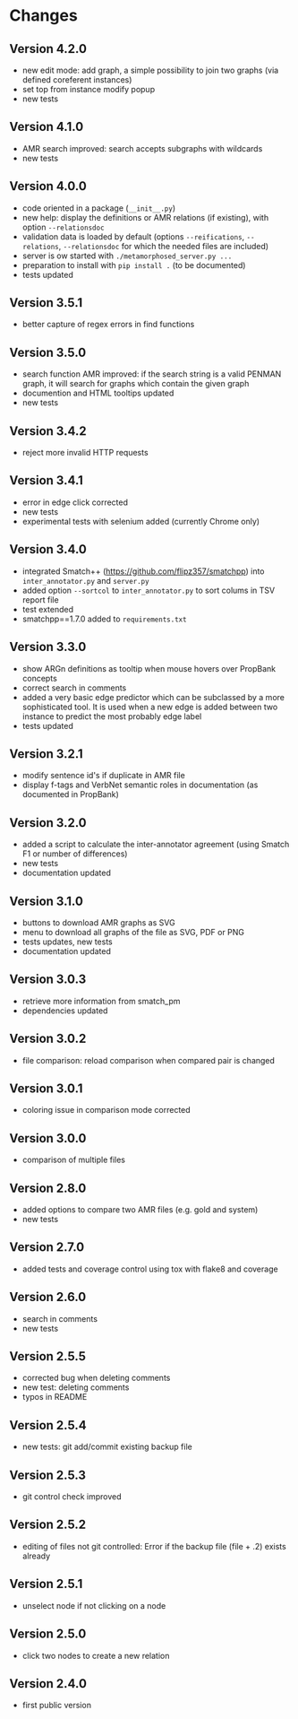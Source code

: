 # Changes

## Version 4.2.0
* new edit mode: add graph, a simple possibility to join two graphs (via defined coreferent instances)
* set top from instance modify popup
* new tests

## Version 4.1.0
* AMR search improved: search accepts subgraphs with wildcards
* new tests

## Version 4.0.0
* code oriented in a package (`__init__.py`)
* new help: display the definitions or AMR relations (if existing), with option `--relationsdoc`
* validation data is loaded by default (options `--reifications`, `--relations`, `--relationsdoc` for which the needed files are included)
* server is ow started with `./metamorphosed_server.py ...`
* preparation to install with `pip install .` (to be documented)
* tests updated

## Version 3.5.1
* better capture of regex errors in find functions

## Version 3.5.0
* search function AMR improved: if the search string is a valid PENMAN graph, it will search for graphs which contain the given graph
* documention and HTML tooltips updated
* new tests

## Version 3.4.2
* reject more invalid HTTP requests

## Version 3.4.1
* error in edge click corrected
* new tests
* experimental tests with selenium added (currently Chrome only)

## Version 3.4.0
* integrated Smatch++ (https://github.com/flipz357/smatchpp) into `inter_annotator.py` and `server.py`
* added option `--sortcol` to `inter_annotator.py` to sort colums in TSV report file
* test extended
* smatchpp==1.7.0 added to `requirements.txt`

## Version 3.3.0
* show ARGn definitions as tooltip when mouse hovers over PropBank concepts
* correct search in comments
* added a very basic edge predictor which can be subclassed by a more sophisticated tool. It is used when a new edge is added between two instance to predict the most probably edge label
* tests updated

## Version 3.2.1
* modify sentence id's if duplicate in AMR file
* display f-tags and VerbNet semantic roles in documentation (as documented in PropBank)

## Version 3.2.0
* added a script to calculate the inter-annotator agreement (using Smatch F1 or number of differences)
* new tests
* documentation updated

## Version 3.1.0
* buttons to download AMR graphs as SVG
* menu to download all graphs of the file as SVG, PDF or PNG
* tests updates, new tests
* documentation updated

## Version 3.0.3
* retrieve more information from smatch_pm
* dependencies updated

## Version 3.0.2
* file comparison: reload comparison when compared pair is changed

## Version 3.0.1
* coloring issue in comparison mode corrected

## Version 3.0.0
* comparison of multiple files

## Version 2.8.0
* added options to compare two AMR files (e.g. gold and system)
* new tests

## Version 2.7.0
* added tests and coverage control using tox with flake8 and coverage

## Version 2.6.0
* search in comments
* new tests

## Version 2.5.5
* corrected bug when deleting comments
* new test: deleting comments
* typos in README

## Version 2.5.4
* new tests: git add/commit existing backup file

## Version 2.5.3
* git control check improved

## Version 2.5.2
* editing of files not git controlled: Error if the backup file (file + .2) exists already

## Version 2.5.1
* unselect node if not clicking on a node

## Version 2.5.0
* click two nodes to create a new relation 

## Version 2.4.0
* first public version
